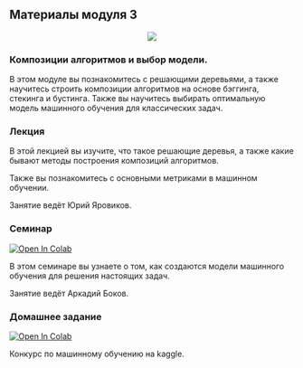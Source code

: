 ## Материалы модуля 3
<div align="center">
  <img src="../images/dls.png">
</div>

### Композиции алгоритмов и выбор модели.

В этом модуле вы познакомитесь с решающими деревьями, а также научитесь строить композиции алгоритмов на основе бэггинга, стекинга и бустинга. Также вы научитесь выбирать оптимальную модель машинного обучения для классических задач.

### Лекция
В этой лекцией вы изучите, что такое решающие деревья, а также какие бывают методы построения композиций алгоритмов.

Также вы познакомитесь с основными метриками в машинном обучении.

Занятие ведёт Юрий Яровиков.

### Семинар
[![Open In Colab](https://colab.research.google.com/assets/colab-badge.svg)](https://colab.research.google.com/github/DeepLearningSchool/part_1_ml_cv/blob/main/week_03_composition_model_selection/Practice/model_selection_ensembles.ipynb)

В этом семинаре вы узнаете о том, как создаются модели машинного обучения для решения настоящих задач.

Занятие ведёт Аркадий Боков.

### Домашнее задание
[![Open In Colab](https://colab.research.google.com/assets/colab-badge.svg)](https://colab.research.google.com/github/DeepLearningSchool/part_1_ml_cv/blob/main/week_03_composition_model_selection/Homework/hw_3_kaggle.ipynb)


Конкурс по машинному обучению на kaggle. 

